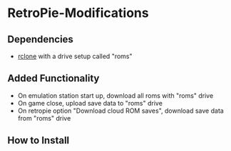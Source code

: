 # RetroPie-Modifications

## Dependencies
- [rclone](https://rclone.org/) with a drive setup called "roms"

## Added Functionality
- On emulation station start up, download all roms with "roms" drive
- On game close, upload save data to "roms" drive
- On retropie option "Download cloud ROM saves", download save data from "roms" drive

## How to Install
